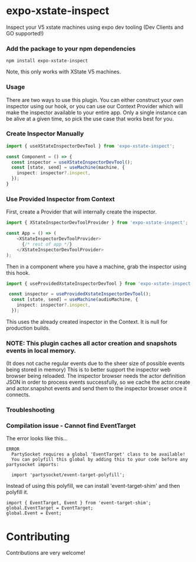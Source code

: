 # expo-xstate-inspect

Inspect your V5 xstate machines using expo dev tooling (Dev Clients and GO supported!)


### Add the package to your npm dependencies

```
npm install expo-xstate-inspect
```

Note, this only works with XState V5 machines.

### Usage
There are two ways to use this plugin. You can either construct your own inspector using our hook, or you can use our Context Provider which will make the inspector available to your entire app. Only a single instance can be alive at a given time, so pick the use case that works best for you. 

### Create Inspector Manually
```typescript
import { useXStateInspectorDevTool } from 'expo-xstate-inspect';

const Component = () => {
  const inspector = useXStateInspectorDevTool();
  const [state, send] = useMachine(machine, {
    inspect: inspector?.inspect,
  });
}

```

### Use Provided Inspector from Context

First, create a Provider that will internally create the inspector.
```typescript
import { XStateInspectorDevToolProvider } from 'expo-xstate-inspect';

const App = () => (
    <XStateInspectorDevToolProvider>
      {/* rest of app */}
    </XStateInspectorDevToolProvider>
);
```
Then in a component where you have a machine, grab the inspector using this hook.

```typescript
import { useProvidedXstateInspectorDevTool } from 'expo-xstate-inspect';

 const inspector = useProvidedXstateInspectorDevTool();
  const [state, send] = useMachine(audioMachine, {
    inspect: inspector?.inspect,
  });
```
This uses the already created inspector in the Context. It is null for production builds. 


### NOTE: This plugin caches all actor creation and snapshots events in local memory.
(It does not cache regular events due to the sheer size of possible events being stored in memory)
This is to better support the inspector web browser being reloaded. The inspector browser needs the actor definition JSON in order to process events successfully, so we cache the actor.create and actor.snapshot events and send them to the inspector browser once it connects. 


### Troubleshooting

### Compilation issue - Cannot find EventTarget

The error looks like this...
```
ERROR  
  PartySocket requires a global 'EventTarget' class to be available!
  You can polyfill this global by adding this to your code before any partysocket imports: 
  
  import 'partysocket/event-target-polyfill';
```

Instead of using this polyfill, we can install  'event-target-shim' and then polyfill it.
```
import { EventTarget, Event } from 'event-target-shim';
global.EventTarget = EventTarget;
global.Event = Event;

```


# Contributing

Contributions are very welcome!